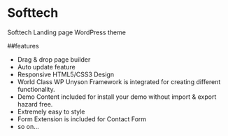 # Softtech
Softtech Landing page WordPress theme

##features
- Drag & drop page builder
- Auto update feature
- Responsive HTML5/CSS3 Design
- World Class WP Unyson Framework is integrated for creating different functionality.  
- Demo Content included for install your demo without import & export hazard free.
- Extremely easy to style
- Form Extension is included for Contact Form
- so on...
